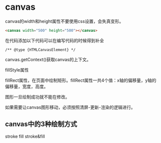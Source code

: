 # canvas

canvas的width和height属性不要使用css设置，会失真变形。

```html
<canvas width="500" height="500"></canvas>
```

在代码添加以下代码可以在编写代码的时候得到补全

```
/** @type {HTMLCanvasElement} */
```

canvas.getContext()获取canvas的上下文。

fillStyle属性

fillRect属性，在页面中绘制矩形。fillRect属性一共4个值：x轴的偏移量，y轴的偏移量，宽度，高度。

图形一旦绘制成功就不能在修改。

如果需要让canvas图形移动，必须按照清屏-更新-渲染的逻辑进行。

## canvas中的3种绘制方式

stroke fill stroke&fill
